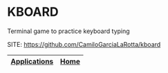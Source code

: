 # KBOARD

 Terminal game to practice keyboard typing

 SITE: https://github.com/CamiloGarciaLaRotta/kboard

 | [Applications](https://portable-linux-apps.github.io/apps.html) | [Home](https://portable-linux-apps.github.io)
 | --- | --- |
